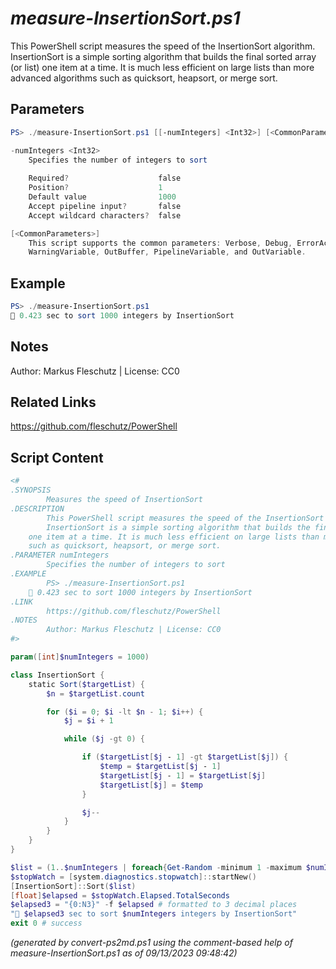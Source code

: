 *measure-InsertionSort.ps1*
================

This PowerShell script measures the speed of the InsertionSort algorithm.
InsertionSort is a simple sorting algorithm that builds the final sorted array (or list)
one item at a time. It is much less efficient on large lists than more advanced algorithms
such as quicksort, heapsort, or merge sort.

Parameters
----------
```powershell
PS> ./measure-InsertionSort.ps1 [[-numIntegers] <Int32>] [<CommonParameters>]

-numIntegers <Int32>
    Specifies the number of integers to sort
    
    Required?                    false
    Position?                    1
    Default value                1000
    Accept pipeline input?       false
    Accept wildcard characters?  false

[<CommonParameters>]
    This script supports the common parameters: Verbose, Debug, ErrorAction, ErrorVariable, WarningAction, 
    WarningVariable, OutBuffer, PipelineVariable, and OutVariable.
```

Example
-------
```powershell
PS> ./measure-InsertionSort.ps1
🧭 0.423 sec to sort 1000 integers by InsertionSort

```

Notes
-----
Author: Markus Fleschutz | License: CC0

Related Links
-------------
https://github.com/fleschutz/PowerShell

Script Content
--------------
```powershell
<#
.SYNOPSIS
        Measures the speed of InsertionSort
.DESCRIPTION
        This PowerShell script measures the speed of the InsertionSort algorithm.
        InsertionSort is a simple sorting algorithm that builds the final sorted array (or list)
	one item at a time. It is much less efficient on large lists than more advanced algorithms
	such as quicksort, heapsort, or merge sort.
.PARAMETER numIntegers
        Specifies the number of integers to sort
.EXAMPLE
        PS> ./measure-InsertionSort.ps1
	🧭 0.423 sec to sort 1000 integers by InsertionSort 
.LINK
        https://github.com/fleschutz/PowerShell
.NOTES
        Author: Markus Fleschutz | License: CC0
#>

param([int]$numIntegers = 1000)

class InsertionSort {
    static Sort($targetList) {
        $n = $targetList.count

        for ($i = 0; $i -lt $n - 1; $i++) {
            $j = $i + 1

            while ($j -gt 0) {

                if ($targetList[$j - 1] -gt $targetList[$j]) {
                    $temp = $targetList[$j - 1]
                    $targetList[$j - 1] = $targetList[$j]
                    $targetList[$j] = $temp
                }

                $j--
            }
        }
    }
}

$list = (1..$numIntegers | foreach{Get-Random -minimum 1 -maximum $numIntegers})
$stopWatch = [system.diagnostics.stopwatch]::startNew()
[InsertionSort]::Sort($list)
[float]$elapsed = $stopWatch.Elapsed.TotalSeconds
$elapsed3 = "{0:N3}" -f $elapsed # formatted to 3 decimal places
"🧭 $elapsed3 sec to sort $numIntegers integers by InsertionSort"
exit 0 # success
```

*(generated by convert-ps2md.ps1 using the comment-based help of measure-InsertionSort.ps1 as of 09/13/2023 09:48:42)*
